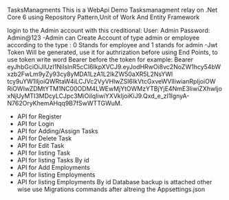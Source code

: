 TasksManagments 
This is a WebApi Demo Tasksmanagment relay on .Net Core 6 using Repository Pattern,Unit of Work And Entity Framework

login to the Admin account with this creditional:
User: Admin
Password: Admin@123
-Admin can Create Account of type admin or employee according to the type :  0 Stands for employee and 1 stands for admin
-Jwt Token Will be generated, use it for authrization before using End Points, to use token write word Bearer before the token
for example: 
Bearer eyJhbGciOiJIUzI1NiIsInR5cCI6IkpXVCJ9.eyJodHRwOi8vc2NoZW1hcy54bWxzb2FwLm9yZy93cy8yMDA1LzA1L2lkZW50aXR5L2NsYWl
tcy9uYW1lIjoiQWRtaW4iLCJVc2VyVHlwZSI6IkVtcGxveWVlIiwianRpIjoiOW
RiOWIwZDMtYTM1NC00ODM4LWEwMjYtOWMzYTBjYjE4NmE3IiwiZXhwIjoxNjUyMTI3MDcyLCJpc3MiOiIqIiwiYXVkIjoiKiJ9.Qxd_e_zI1IgnyA-N762OryKhemAHqq9B7fSwWTTGWuM.

 - API for Register
 - API for Login
 - API for Adding/Assign Tasks
 - API for Delete Task
 - API for Edit Task
 - API for listing Task
 - API for listing Tasks By id
 - API for Add Employments
 - API for listing Employments
 - API for listing Employments By id
 Database backup is attached other wise use Migrations commands after altreing the Appsettings.json